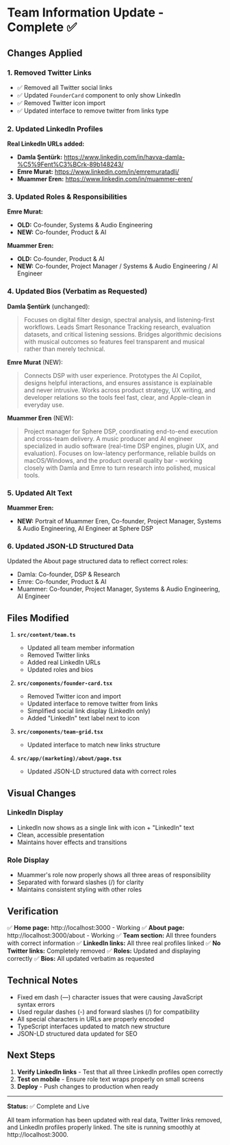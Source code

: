 # Team Information Update - Complete ✅

## Changes Applied

### 1. Removed Twitter Links
- ✅ Removed all Twitter social links
- ✅ Updated `FounderCard` component to only show LinkedIn
- ✅ Removed Twitter icon import
- ✅ Updated interface to remove twitter from links type

### 2. Updated LinkedIn Profiles

**Real LinkedIn URLs added:**

- **Damla Şentürk:** https://www.linkedin.com/in/havva-damla-%C5%9Fent%C3%BCrk-89b148243/
- **Emre Murat:** https://www.linkedin.com/in/emremuratadli/
- **Muammer Eren:** https://www.linkedin.com/in/muammer-eren/

### 3. Updated Roles & Responsibilities

**Emre Murat:**
- **OLD:** Co-founder, Systems & Audio Engineering
- **NEW:** Co-founder, Product & AI

**Muammer Eren:**
- **OLD:** Co-founder, Product & AI
- **NEW:** Co-founder, Project Manager / Systems & Audio Engineering / AI Engineer

### 4. Updated Bios (Verbatim as Requested)

**Damla Şentürk** (unchanged):
> Focuses on digital filter design, spectral analysis, and listening-first workflows. Leads Smart Resonance Tracking research, evaluation datasets, and critical listening sessions. Bridges algorithmic decisions with musical outcomes so features feel transparent and musical rather than merely technical.

**Emre Murat** (NEW):
> Connects DSP with user experience. Prototypes the AI Copilot, designs helpful interactions, and ensures assistance is explainable and never intrusive. Works across product strategy, UX writing, and developer relations so the tools feel fast, clear, and Apple-clean in everyday use.

**Muammer Eren** (NEW):
> Project manager for Sphere DSP, coordinating end-to-end execution and cross-team delivery. A music producer and AI engineer specialized in audio software (real-time DSP engines, plugin UX, and evaluation). Focuses on low-latency performance, reliable builds on macOS/Windows, and the product overall quality bar - working closely with Damla and Emre to turn research into polished, musical tools.

### 5. Updated Alt Text

**Muammer Eren:**
- **NEW:** Portrait of Muammer Eren, Co-founder, Project Manager, Systems & Audio Engineering, AI Engineer at Sphere DSP

### 6. Updated JSON-LD Structured Data

Updated the About page structured data to reflect correct roles:
- Damla: Co-founder, DSP & Research
- Emre: Co-founder, Product & AI
- Muammer: Co-founder, Project Manager, Systems & Audio Engineering, AI Engineer

## Files Modified

1. **`src/content/team.ts`**
   - Updated all team member information
   - Removed Twitter links
   - Added real LinkedIn URLs
   - Updated roles and bios

2. **`src/components/founder-card.tsx`**
   - Removed Twitter icon and import
   - Updated interface to remove twitter from links
   - Simplified social link display (LinkedIn only)
   - Added "LinkedIn" text label next to icon

3. **`src/components/team-grid.tsx`**
   - Updated interface to match new links structure

4. **`src/app/(marketing)/about/page.tsx`**
   - Updated JSON-LD structured data with correct roles

## Visual Changes

### LinkedIn Display
- LinkedIn now shows as a single link with icon + "LinkedIn" text
- Clean, accessible presentation
- Maintains hover effects and transitions

### Role Display
- Muammer's role now properly shows all three areas of responsibility
- Separated with forward slashes (/) for clarity
- Maintains consistent styling with other roles

## Verification

✅ **Home page:** http://localhost:3000 - Working
✅ **About page:** http://localhost:3000/about - Working
✅ **Team section:** All three founders with correct information
✅ **LinkedIn links:** All three real profiles linked
✅ **No Twitter links:** Completely removed
✅ **Roles:** Updated and displaying correctly
✅ **Bios:** All updated verbatim as requested

## Technical Notes

- Fixed em dash (—) character issues that were causing JavaScript syntax errors
- Used regular dashes (-) and forward slashes (/) for compatibility
- All special characters in URLs are properly encoded
- TypeScript interfaces updated to match new structure
- JSON-LD structured data updated for SEO

## Next Steps

1. **Verify LinkedIn links** - Test that all three LinkedIn profiles open correctly
2. **Test on mobile** - Ensure role text wraps properly on small screens
3. **Deploy** - Push changes to production when ready

---

**Status:** ✅ Complete and Live

All team information has been updated with real data, Twitter links removed, and LinkedIn profiles properly linked. The site is running smoothly at http://localhost:3000.

